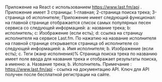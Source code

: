 Приложение на React с использованием 
https://www.last.fm/api . Приложение имеет 3 страницы:
1-главная;
2-страница поиска трека;
3-страница об исполнителе; 
Приложение имеет следующий функционал:
на главной странице отображается список самых популярных песен сервиса со следующей информацией: 
a: название трека;
b: исполнитель; 
c: Изображение (если есть); 
d: ссылка на страницу исполнителя на сервисе Last.fm.
По нажатию на название исполнителя на главной странице 
открывается страница об исполнителе со следующей информацией: 
a. Имя исполнителя; 
b. Изображение (если есть);
c. Теги (жанр исполнения)%
Страница поиска трека по названию имеет поле ввода для 
названия трека и отображает результаты поиска, а именно: 
a. Название трека; b. Исполнитель. 
Примечание : https://www.last.fm/api - ссылка на документацию API. 
Ключ для API получен после бесплатной регистрации на сайте.